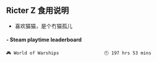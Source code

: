 ## Ricter Z 食用说明
- 喜欢猫猫，是个冇猫孤儿

<!-- steam-box start -->
#### - Steam playtime leaderboard
```text
🎮 World of Warships                 🕘 197 hrs 53 mins
```
<!-- Powered by https://github.com/YouEclipse/steam-box . -->
<!-- steam-box end -->
